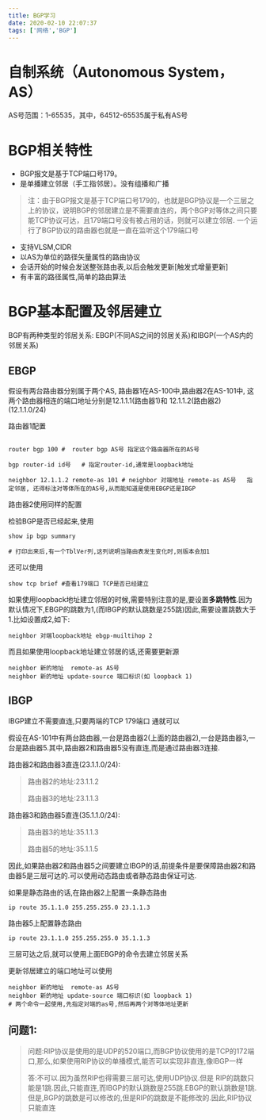 ```yaml
---
title: BGP学习
date: 2020-02-10 22:07:37
tags: ['网络','BGP']
---
```



# 自制系统（Autonomous System，AS）
AS号范围：1-65535，其中，64512-65535属于私有AS号

# BGP相关特性
* BGP报文是基于TCP端口号179。
* 是单播建立邻居（手工指邻居）。没有组播和广播
> 注：由于BGP报文是基于TCP端口号179的，也就是BGP协议是一个三层之上的协议，说明BGP的邻居建立是不需要直连的，两个BGP对等体之间只要能TCP协议可达，且179端口号没有被占用的话，则就可以建立邻居. 一个运行了BGP协议的路由器也就是一直在监听这个179端口号
* 支持VLSM,CIDR
* 以AS为单位的路径矢量属性的路由协议
* 会话开始的时候会发送整张路由表,以后会触发更新[触发式增量更新]
* 有丰富的路径属性,简单的路由算法

# BGP基本配置及邻居建立
BGP有两种类型的邻居关系: EBGP(不同AS之间的邻居关系)和IBGP(一个AS内的邻居关系)


## EBGP

假设有两台路由器分别属于两个AS, 路由器1在AS-100中,路由器2在AS-101中, 这两个路由器相连的端口地址分别是12.1.1.1(路由器1)和 12.1.1.2(路由器2)(12.1.1.0/24)

路由器1配置
```

router bgp 100 #  router bgp AS号 指定这个路由器所在的AS号

bgp router-id id号   # 指定router-id,通常是loopback地址

neighbor 12.1.1.2 remote-as 101 # neighbor 对端地址 remote-as AS号   指定邻居, 还得标注对等体所在的AS号,从而能知道是使用EBGP还是IBGP

```
路由器2使用同样的配置

检验BGP是否已经起来,使用
```
show ip bgp summary

# 打印出来后,有一个TblVer列,这列说明当路由表发生变化时,则版本会加1
```
还可以使用
```
show tcp brief #查看179端口 TCP是否已经建立
```


如果使用loopback地址建立邻居的时候,需要特别注意的是,要设置**多跳特性**.因为默认情况下,EBGP的跳数为1,(而IBGP的默认跳数是255跳)因此,需要设置跳数大于1.比如设置成2,如下:

```
neighbor 对端loopback地址 ebgp-muiltihop 2
```


而且如果使用loopback地址建立邻居的话,还需要更新源
```
neighbor 新的地址  remote-as AS号
neighbor 新的地址 update-source 端口标识(如 loopback 1) 
```



## IBGP

IBGP建立不需要直连,只要两端的TCP 179端口 通就可以

假设在AS-101中有两台路由器,一台是路由器2(上面的路由器2),一台是路由器3,一台是路由器5.其中,路由器2和路由器5没有直连,而是通过路由器3连接.

路由器2和路由器3直连(23.1.1.0/24):
> 路由器2的地址:23.1.1.2 
>
> 路由器3的地址:23.1.1.3

路由器3和路由器5直连(35.1.1.0/24):
> 路由器3的地址:35.1.1.3
>
> 路由器5的地址:35.1.1.5


因此,如果路由器2和路由器5之间要建立IBGP的话,前提条件是要保障路由器2和路由器5是三层可达的.可以使用动态路由或者静态路由保证可达.

如果是静态路由的话,在路由器2上配置一条静态路由
```
ip route 35.1.1.0 255.255.255.0 23.1.1.3
```
路由器5上配置静态路由
```
ip route 23.1.1.0 255.255.255.0 35.1.1.3
```

三层可达之后,就可以使用上面EBGP的命令去建立邻居关系


更新邻居建立的端口地址可以使用
```
neighbor 新的地址  remote-as AS号
neighbor 新的地址 update-source 端口标识(如 loopback 1) 
# 两个命令一起使用,先指定对端的as号,然后再两个对等体地址更新
```
## 问题1:
> 问题:RIP协议是使用的是UDP的520端口,而BGP协议使用的是TCP的172端口,那么,如果使用RIP协议的单播模式,能否可以实现非直连,像IBGP一样
>
>答:不可以.因为虽然RIP也得需要三层可达,使用UDP协议.但是 RIP的跳数只能是1跳.因此,只能直连,而IBGP的默认跳数是255跳.EBGP的默认跳数是1跳.但是,BGP的跳数是可以修改的,但是RIP的跳数是不能修改的.因此,RIP协议只能直连








